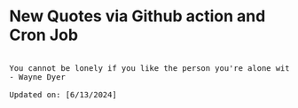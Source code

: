 # New Quotes via Github action and Cron Job

<pre>
<!-- #quote -->
You cannot be lonely if you like the person you're alone with.
- Wayne Dyer

Updated on: [6/13/2024]
<!-- #quoteEnd -->
</pre>
